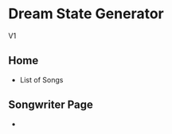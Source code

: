 Dream State Generator
========================
V1


Home
-------------------
  - List of Songs


Songwriter Page
-------------------
  - 